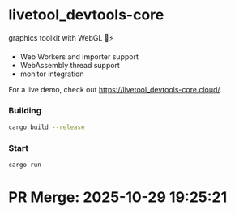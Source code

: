 # livetool_devtools-core
graphics toolkit with WebGL 🦀⚡

- Web Workers and importer support
- WebAssembly thread support
- monitor integration

For a live demo, check out https://livetool_devtools-core.cloud/.

### Building
```bash
cargo build --release
```

### Start
```bash
cargo run
```


# PR Merge: 2025-10-29 19:25:21

